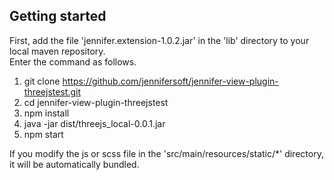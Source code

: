 ## Getting started

First, add the file 'jennifer.extension-1.0.2.jar' in the 'lib' directory to your local maven repository.<br>
Enter the command as follows.

 1. git clone https://github.com/jennifersoft/jennifer-view-plugin-threejstest.git 
 2. cd jennifer-view-plugin-threejstest
 3. npm install
 4. java -jar dist/threejs_local-0.0.1.jar
 5. npm start
 
 If you modify the js or scss file in the 'src/main/resources/static/*' directory, it will be automatically bundled.
